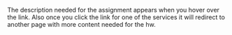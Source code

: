 The description needed for the assignment appears when you hover over the link. Also once you click the link for one of the services it will redirect to another page with more content needed for the hw.
